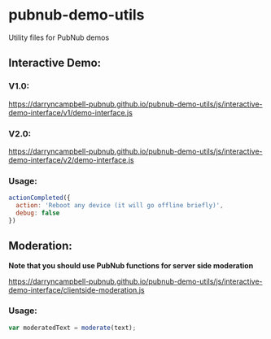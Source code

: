 # pubnub-demo-utils
Utility files for PubNub demos

## Interactive Demo:

### V1.0:

https://darryncampbell-pubnub.github.io/pubnub-demo-utils/js/interactive-demo-interface/v1/demo-interface.js

### V2.0:

https://darryncampbell-pubnub.github.io/pubnub-demo-utils/js/interactive-demo-interface/v2/demo-interface.js

### Usage:

```javascript
actionCompleted({
  action: 'Reboot any device (it will go offline briefly)',
  debug: false
})
```

## Moderation:

**Note that you should use PubNub functions for server side moderation**

https://darryncampbell-pubnub.github.io/pubnub-demo-utils/js/interactive-demo-interface/clientside-moderation.js

### Usage:

```javascript
var moderatedText = moderate(text);
```
